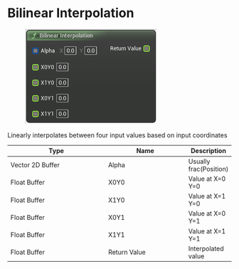 # Bilinear Interpolation

<div align="left" data-full-width="false">

<figure><img src="Bilinear_Interpolation.png" alt=""><figcaption></figcaption></figure>

</div>

Linearly interpolates between four input values based on input coordinates

<table>
<thead><tr><th width="250">Type</th><th width="200">Name</th><th>Description</th></tr></thead>
<tbody>
<tr><td>Vector 2D Buffer</td><td>Alpha</td><td>Usually frac(Position)</td></tr>
<tr><td>Float Buffer</td><td>X0Y0</td><td>Value at X=0 Y=0</td></tr>
<tr><td>Float Buffer</td><td>X1Y0</td><td>Value at X=1 Y=0</td></tr>
<tr><td>Float Buffer</td><td>X0Y1</td><td>Value at X=0 Y=1</td></tr>
<tr><td>Float Buffer</td><td>X1Y1</td><td>Value at X=1 Y=1</td></tr>
<tr><td>Float Buffer</td><td>Return Value</td><td>Interpolated value</td></tr>
</tbody>
</table>